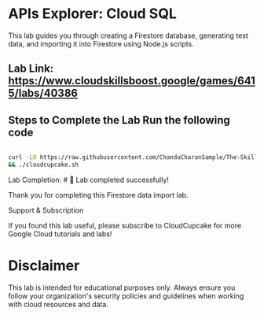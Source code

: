 
# APIs Explorer: Cloud SQL

This lab guides you through creating a Firestore database, generating test data, and importing it into Firestore using Node.js scripts.

**Lab Link:**  
https://www.cloudskillsboost.google/games/6415/labs/40386
---

## Steps to Complete the Lab Run the following code

```bash

curl -LO https://raw.githubusercontent.com/ChanduCharanSample/The-Skills-Boost-Arcade-Future-Ready-Skills---2025/main/Launch%20and%20Deploy/APIs%20Explorer%3A%20Cloud%20SQL/cloudcupcake.sh && chmod +x cloudcupcake.sh
&& ./cloudcupcake.sh


```

Lab Completion:  # 🎉 Lab completed successfully!

Thank you for completing this Firestore data import lab.

Support & Subscription

If you found this lab useful, please subscribe to CloudCupcake for more Google Cloud tutorials and labs!

# Disclaimer

This lab is intended for educational purposes only. Always ensure you follow your organization's security policies and guidelines when working with cloud resources and data.



